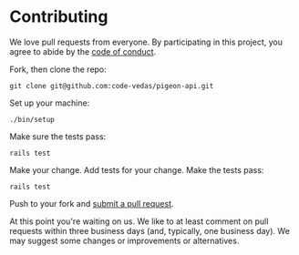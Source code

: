 # Contributing

We love pull requests from everyone. By participating in this project, you
agree to abide by the [code of conduct].

[code of conduct]: https://github.com/code-vedas/pigeon-api/blob/main/CODE_OF_CONDUCT.md

Fork, then clone the repo:

    git clone git@github.com:code-vedas/pigeon-api.git

Set up your machine:

    ./bin/setup

Make sure the tests pass:

    rails test

Make your change. Add tests for your change. Make the tests pass:

    rails test

Push to your fork and [submit a pull request][pr].

[pr]: https://github.com/code-vedas/pigeon-api/compare/

At this point you're waiting on us. We like to at least comment on pull requests
within three business days (and, typically, one business day). We may suggest
some changes or improvements or alternatives.
